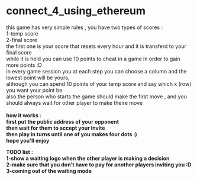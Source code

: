 # connect_4_using_ethereum
  this game has very simple rules , you have two types of scores : <br>
  1-temp score <br>
  2-final score <br>
  the first one is your score that resets every hour and it is transferd to your final score<br>
  while it is held you can use 10 points to cheat in a game in order to gain more points :D<br>
  in every game session you at each step you can choose a column and the lowest point will be yours,<br>
  although you can spend 10 points of your temp score and say which x (row) you want your point be<br>
  also the person who starts the game should make the first move , and you should always wait for other player to make theire move <br>
  <b>
  <br>
  how it works :<br>
  first put the public address of your opponent<br>
  then wait for them to accept your invite<br>
  then play in turns until one of you makes four dots :)<br>
  hope you'll enjoy<br>
  
  
  
  
  
  
  
  TODO list :<br>
  1-show a waiting logo when the other player is making a decision<br>
  2-make sure that you don't have to pay for another players inviting you :D
  3-coming out of the waiting mode
  
  
  
